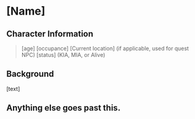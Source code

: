 # [Name]

## Character Information

<!Basic Information goes here, basic format>

> [age]
> [occupance]
> [Current location] (if applicable, used for quest NPC)
> [status] (KIA, MIA, or Alive)

## Background
[text]

## Anything else goes past this. 
